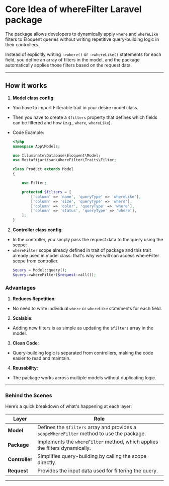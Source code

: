 # Core Idea of whereFilter Laravel package

The package allows developers to dynamically apply `where` and `whereLike` filters to Eloquent queries without writing repetitive query-building logic in their controllers.

Instead of explicitly writing `->where()` or `->whereLike()` statements for each field, you define an array of filters in the model, and the package automatically applies those filters based on the request data.

---

## How it works

1. **Model class config**:

- You have to import Filterable trait in your desire model class.
- Then you have to create a `$filters` property that defines which fields can be filtered and how (e.g., `where`, `whereLike`).

- Code Example:

  ```php
  <?php
  namespace App\Models;

  use Illuminate\Database\Eloquent\Model;
  use Mostafijartisan\WhereFilter\Traits\Filter;

  class Product extends Model
  {

      use Filter;

      protected $filters = [
          ['column' => 'name', 'queryType' => 'whereLike'],
          ['column' => 'size', 'queryType' => 'where'],
          ['column' => 'color', 'queryType' => 'where'],
          ['column' => 'status', 'queryType' => 'where'],
      ];
  }
  ```

2. **Controller class config**:

- In the controller, you simply pass the request data to the query using the scope:
- `whereFilter` scope already defined in trait of package and this trait already used in model class. that's why we will can access whereFilter scope from controller.
  ```php
  $query = Model::query();
  $query->whereFilter($request->all());
  ```

### **Advantages**

1. **Reduces Repetition**:

- No need to write individual `where` or `whereLike` statements for each field.

2. **Scalable**:

- Adding new filters is as simple as updating the `$filters` array in the model.

3. **Clean Code**:

- Query-building logic is separated from controllers, making the code easier to read and maintain.

4. **Reusability**:

- The package works across multiple models without duplicating logic.

---

### **Behind the Scenes**

Here’s a quick breakdown of what's happening at each layer:

| Layer          | Role                                                                                      |
| -------------- | ----------------------------------------------------------------------------------------- |
| **Model**      | Defines the `$filters` array and provides a `scopeWhereFilter` method to use the package. |
| **Package**    | Implements the `whereFilter` method, which applies the filters dynamically.               |
| **Controller** | Simplifies query-building by calling the scope directly.                                  |
| **Request**    | Provides the input data used for filtering the query.                                     |

---
